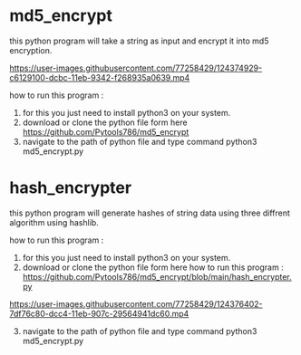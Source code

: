 # md5_encrypt
this python program will take a string as input and encrypt it into md5 encryption.

https://user-images.githubusercontent.com/77258429/124374929-c6129100-dcbc-11eb-9342-f268935a0639.mp4



how to run this program :

1) for this you just need to install python3 on your system.
2) download or clone the python file form here https://github.com/Pytools786/md5_encrypt
3) navigate to the path of python file and type command python3 md5_encrypt.py


# hash_encrypter
this python program will generate hashes of string data using three diffrent algorithm using hashlib.

how to run this program :

1) for this you just need to install python3 on your system.
2) download or clone the python file form here how to run this program : https://github.com/Pytools786/md5_encrypt/blob/main/hash_encrypter.py

https://user-images.githubusercontent.com/77258429/124376402-7df76c80-dcc4-11eb-907c-29564941dc60.mp4


3) navigate to the path of python file and type command python3 md5_encrypt.py
